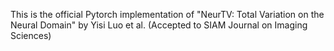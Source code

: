 This is the official Pytorch implementation of "NeurTV: Total Variation on the Neural Domain" by Yisi Luo et al. (Accepted to SIAM Journal on Imaging Sciences) 

